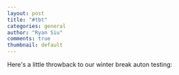 ```yaml
---
layout: post
title: "#tbt"
categories: general
author: "Ryan Siu"
comments: true
thumbnail: default
---
```


Here's a little throwback to our winter break auton testing:
